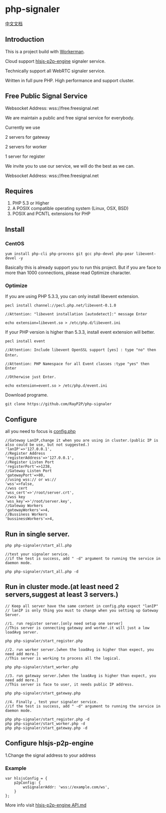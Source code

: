 # php-signaler

[中文文档](README_CN.md "中文文档")

## Introduction
This is a project build with [Workerman](https://github.com/walkor/Workerman "Workerman").

Cloud support [hlsjs-p2p-engine](https://github.com/cdnbye/hlsjs-p2p-engine "hlsjs-p2p-engine") signaler service.

Technically support all WebRTC signaler service.

Written in full pure PHP. High performance and support cluster.

## Free Public Signal Service

Websocket Address: wss://free.freesignal.net

We are maintain a public and free signal service for everybody.

Currently we use 

2 servers for gateway

2 servers for worker

1 server for register

We invite you to use our service, we will do the best as we can.

Websocket Address: wss://free.freesignal.net

## Requires
1. PHP 5.3 or Higher
2. A POSIX compatible operating system (Linux, OSX, BSD)
3. POSIX and PCNTL extensions for PHP

## Install
### CentOS

	yum install php-cli php-process git gcc php-devel php-pear libevent-devel -y

Basically this is already support you to run this project.
But if you are face to more than 1000 connections, please read Optimize character.

### Optimize

If you are using PHP 5.3.3, you can only install libevent extension.

	pecl install channel://pecl.php.net/libevent-0.1.0 
	
	//Attention: "libevent installation [autodetect]:" message Enter
	
	echo extension=libevent.so > /etc/php.d/libevent.ini
	
If your PHP version is higher than 5.3.3, install event extension will better.

	pecl install event
	
	//Attention: Include libevent OpenSSL support [yes] : type "no" then Enter，
	
	//Attention: PHP Namespace for all Event classes :type "yes" then Enter
	
	//Otherwise just Enter.
	
	echo extension=event.so > /etc/php.d/event.ini
	
Download programe. 

	git clone https://github.com/RayP2P/php-signaler

## Configure

all you need to focus is [config.php](https://github.com/RayP2P/php-signaler/blob/master/config.php "config.php")
	
	//Gateway LanIP,change it when you are using in cluster.(public IP is also could be use, but not suggested.)
	'lanIP'=>'127.0.0.1',
	//Register Address
	'registerAddress'=>'127.0.0.1',
	//Register Listen Port
	'registerPort'=>1238,
	//Gateway Listen Port
	'gatewayPort'=>80,
	//using wss:// or ws://
	'wss'=>false,
	//wss cert
	'wss_cert'=>'/root/server.crt',
	//wss key
	'wss_key'=>'/root/server.key',
	//Gateway Workers
	'gatewayWorkers'=>4,
	//Bussiness Workers
	'bussinessWorkers'=>4,

## Run in single server.
	
	php php-signaler/start_all.php
	
	//test your signaler service. 
	//if the test is success, add " -d" argument to running the service in daemon mode.
	
	php php-signaler/start_all.php -d
	
## Run in cluster mode.(at least need 2 servers,suggest at least 3 servers.)

	// Keep all server have the same content in config.php expect "lanIP"
	// lanIP is only thing you must to change when you setting up Gateway Server.
	
	//1. run register server.[only need setup one server]
	//This server is connecting gateway and worker.it will just a low loadAvg server.
	
	php php-signaler/start_register.php
	
	//2. run worker server.[when the loadAvg is higher than expect, you need add more.]
	//This server is working to process all the logical.
	
	php php-signaler/start_worker.php
	
	//3. run gateway server.[when the loadAvg is higher than expect, you need add more.]
	//This server is face to user, it needs public IP address.
	
	php php-signaler/start_gateway.php
	
	//4. Finally , test your signaler service. 
	//if the test is success, add " -d" argument to running the service in daemon mode.
	
	php php-signaler/start_register.php -d
	php php-signaler/start_worker.php -d
	php php-signaler/start_gateway.php -d
	
## Configure hlsjs-p2p-engine

1.Change the signal address to your address
### Example
	var hlsjsConfig = {
        p2pConfig: {
            wsSignalerAddr: 'wss://example.com/ws',
        }
    };
More info visit [hlsjs-p2p-engine API.md](https://github.com/cdnbye/hlsjs-p2p-engine/blob/master/docs/English/API.md "hlsjs-p2p-engine API.md")

